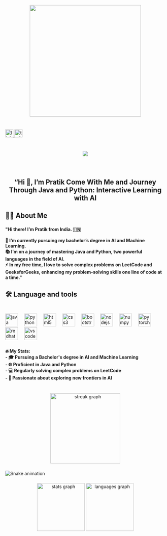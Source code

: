 <br clear="both">

<div align="center">
  <img height="350" src="https://th.bing.com/th/id/OIP.yPgsKiVeynqBWrOq-4QxRgAAAA?rs=1&pid=ImgDetMain"  />
</div>

###

<br clear="both">

<div align="left">
  <a href="https://www.linkedin.com/in/pratik-r1104/" target="_blank">
    <img src="https://img.shields.io/static/v1?message=LinkedIn&logo=linkedin&label=&color=0077B5&logoColor=white&labelColor=&style=for-the-badge" height="25" alt="linkedin logo"  />
  </a>
  <a href="https://twitter.com/PratikRaiger" target="_blank">
    <img src="https://img.shields.io/static/v1?message=Twitter&logo=twitter&label=&color=1DA1F2&logoColor=white&labelColor=&style=for-the-badge" height="25" alt="twitter logo"  />
  </a>
</div>

###

<br clear="both">

<div align="center">
  <img src="https://visitor-badge.laobi.icu/badge?page_id=prateekraiger.prateekraiger&left_color=cadetblue&right_color=darkcyan&left_text=Guests"  />
</div>

###

<br clear="both">

<h2 align="center">“Hi 👋, I’m Pratik Come With Me and Journey Through Java and Python: Interactive Learning with AI</h2>

###

<h2 align="left">👩‍💻  About Me</h2>

###

<h4 align="left">"Hi there! I’m Pratik from India. 🇮🇳<br><br>🔭 I’m currently pursuing my bachelor’s degree in AI and Machine Learning.<br>📚 I’m on a journey of mastering Java and Python, two powerful languages in the field of AI.<br>⚡ In my free time, I love to solve complex problems on LeetCode and GeeksforGeeks, enhancing my problem-solving skills one line of code at a time."</h4>

###

<h2 align="left">🛠 Language and tools</h2>

###

<br clear="both">

<div align="left">
  <img src="https://cdn.jsdelivr.net/gh/devicons/devicon/icons/java/java-original.svg" height="40" alt="java logo"  />
  <img width="12" />
  <img src="https://cdn.jsdelivr.net/gh/devicons/devicon/icons/python/python-original.svg" height="40" alt="python logo"  />
  <img width="12" />
  <img src="https://cdn.jsdelivr.net/gh/devicons/devicon/icons/html5/html5-original.svg" height="40" alt="html5 logo"  />
  <img width="12" />
  <img src="https://cdn.jsdelivr.net/gh/devicons/devicon/icons/css3/css3-original.svg" height="40" alt="css3 logo"  />
  <img width="12" />
  <img src="https://cdn.jsdelivr.net/gh/devicons/devicon/icons/bootstrap/bootstrap-original.svg" height="40" alt="bootstrap logo"  />
  <img width="12" />
  <img src="https://cdn.jsdelivr.net/gh/devicons/devicon/icons/nodejs/nodejs-original.svg" height="40" alt="nodejs logo"  />
  <img width="12" />
  <img src="https://cdn.jsdelivr.net/gh/devicons/devicon/icons/numpy/numpy-original.svg" height="40" alt="numpy logo"  />
  <img width="12" />
  <img src="https://cdn.jsdelivr.net/gh/devicons/devicon/icons/pytorch/pytorch-original.svg" height="40" alt="pytorch logo"  />
  <img width="12" />
  <img src="https://cdn.jsdelivr.net/gh/devicons/devicon/icons/redhat/redhat-original.svg" height="40" alt="redhat logo"  />
  <img width="12" />
  <img src="https://cdn.jsdelivr.net/gh/devicons/devicon/icons/vscode/vscode-original.svg" height="40" alt="vscode logo"  />
</div>

###

<h4 align="left">🔥 My Stats:<br>- 🎓 Pursuing a Bachelor's degree in AI and Machine Learning<br>- 🌐 Proficient in Java and Python<br>- 💻 Regularly solving complex problems on LeetCode<br>- 🚀 Passionate about exploring new frontiers in AI</h4>

###

<br clear="both">

<div align="center">
  <img src="https://streak-stats.demolab.com?user=prateekraiger&locale=en&mode=daily&theme=dark&hide_border=false&border_radius=5&order=3" height="220" alt="streak graph"  />
</div>

###

<img src="https://raw.githubusercontent.com/prateekraiger/prateekraiger/output/snake.svg" alt="Snake animation" />

###

<div align="center">
  <img src="https://github-readme-stats.vercel.app/api?username=prateekraiger&hide_title=false&hide_rank=false&show_icons=true&include_all_commits=true&count_private=true&disable_animations=false&theme=dracula&locale=en&hide_border=false&order=1" height="150" alt="stats graph"  />
  <img src="https://github-readme-stats.vercel.app/api/top-langs?username=prateekraiger&locale=en&hide_title=false&layout=compact&card_width=320&langs_count=5&theme=dracula&hide_border=false&order=2" height="150" alt="languages graph"  />
</div>

###
